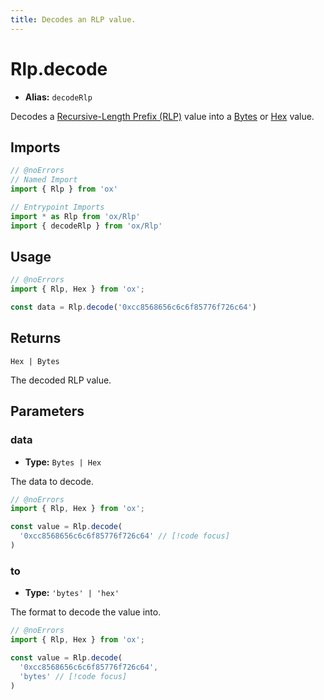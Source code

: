 ```yaml
---
title: Decodes an RLP value.
---
```


# Rlp.decode

- **Alias:** `decodeRlp`

Decodes a [Recursive-Length Prefix (RLP)](https://ethereum.org/en/developers/docs/data-structures-and-encoding/rlp/) value into a [Bytes](/api/bytes) or [Hex](/api/hex) value.

## Imports

```ts twoslash
// @noErrors
// Named Import 
import { Rlp } from 'ox'

// Entrypoint Imports
import * as Rlp from 'ox/Rlp'
import { decodeRlp } from 'ox/Rlp'
```

## Usage

```ts twoslash
// @noErrors
import { Rlp, Hex } from 'ox';

const data = Rlp.decode('0xcc8568656c6c6f85776f726c64')
```

## Returns

`Hex | Bytes`

The decoded RLP value.

## Parameters

### data

- **Type:** `Bytes | Hex`

The data to decode.

```ts twoslash
// @noErrors
import { Rlp, Hex } from 'ox';

const value = Rlp.decode(
  '0xcc8568656c6c6f85776f726c64' // [!code focus]
)
```

### to

- **Type:** `'bytes' | 'hex'`

The format to decode the value into.

```ts twoslash
// @noErrors
import { Rlp, Hex } from 'ox';

const value = Rlp.decode(
  '0xcc8568656c6c6f85776f726c64',
  'bytes' // [!code focus]
)
```